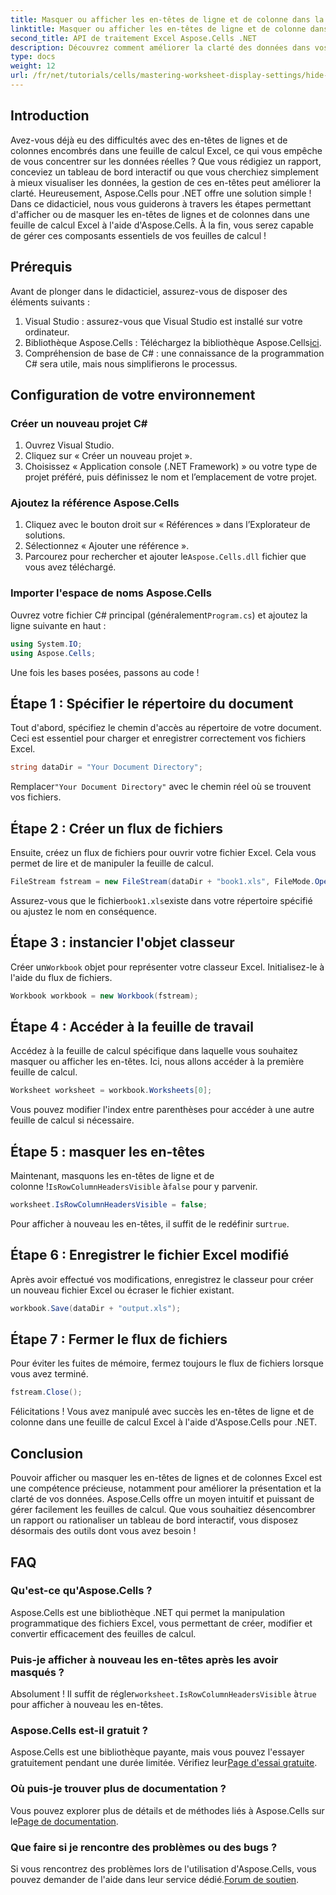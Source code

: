 ```yaml
---
title: Masquer ou afficher les en-têtes de ligne et de colonne dans la feuille de calcul
linktitle: Masquer ou afficher les en-têtes de ligne et de colonne dans la feuille de calcul
second_title: API de traitement Excel Aspose.Cells .NET
description: Découvrez comment améliorer la clarté des données dans vos feuilles de calcul Excel en affichant ou en masquant efficacement les en-têtes de ligne et de colonne à l'aide de la bibliothèque Aspose.Cells pour .NET.
type: docs
weight: 12
url: /fr/net/tutorials/cells/mastering-worksheet-display-settings/hide-display-row-column-headers/
---
```

## Introduction

Avez-vous déjà eu des difficultés avec des en-têtes de lignes et de colonnes encombrés dans une feuille de calcul Excel, ce qui vous empêche de vous concentrer sur les données réelles ? Que vous rédigiez un rapport, conceviez un tableau de bord interactif ou que vous cherchiez simplement à mieux visualiser les données, la gestion de ces en-têtes peut améliorer la clarté. Heureusement, Aspose.Cells pour .NET offre une solution simple ! Dans ce didacticiel, nous vous guiderons à travers les étapes permettant d'afficher ou de masquer les en-têtes de lignes et de colonnes dans une feuille de calcul Excel à l'aide d'Aspose.Cells. À la fin, vous serez capable de gérer ces composants essentiels de vos feuilles de calcul !

## Prérequis

Avant de plonger dans le didacticiel, assurez-vous de disposer des éléments suivants :

1. Visual Studio : assurez-vous que Visual Studio est installé sur votre ordinateur.
2.  Bibliothèque Aspose.Cells : Téléchargez la bibliothèque Aspose.Cells[ici](https://releases.aspose.com/cells/net/).
3. Compréhension de base de C# : une connaissance de la programmation C# sera utile, mais nous simplifierons le processus.

## Configuration de votre environnement

### Créer un nouveau projet C#

1. Ouvrez Visual Studio.
2. Cliquez sur « Créer un nouveau projet ».
3. Choisissez « Application console (.NET Framework) » ou votre type de projet préféré, puis définissez le nom et l’emplacement de votre projet.

### Ajoutez la référence Aspose.Cells

1. Cliquez avec le bouton droit sur « Références » dans l’Explorateur de solutions.
2. Sélectionnez « Ajouter une référence ».
3.  Parcourez pour rechercher et ajouter le`Aspose.Cells.dll` fichier que vous avez téléchargé.

### Importer l'espace de noms Aspose.Cells

 Ouvrez votre fichier C# principal (généralement`Program.cs`) et ajoutez la ligne suivante en haut :

```csharp
using System.IO;
using Aspose.Cells;
```

Une fois les bases posées, passons au code !

## Étape 1 : Spécifier le répertoire du document

Tout d'abord, spécifiez le chemin d'accès au répertoire de votre document. Ceci est essentiel pour charger et enregistrer correctement vos fichiers Excel.

```csharp
string dataDir = "Your Document Directory";
```

 Remplacer`"Your Document Directory"` avec le chemin réel où se trouvent vos fichiers.

## Étape 2 : Créer un flux de fichiers

Ensuite, créez un flux de fichiers pour ouvrir votre fichier Excel. Cela vous permet de lire et de manipuler la feuille de calcul.

```csharp
FileStream fstream = new FileStream(dataDir + "book1.xls", FileMode.Open);
```

 Assurez-vous que le fichier`book1.xls`existe dans votre répertoire spécifié ou ajustez le nom en conséquence.

## Étape 3 : instancier l'objet classeur

 Créer un`Workbook` objet pour représenter votre classeur Excel. Initialisez-le à l'aide du flux de fichiers.

```csharp
Workbook workbook = new Workbook(fstream);
```

## Étape 4 : Accéder à la feuille de travail

Accédez à la feuille de calcul spécifique dans laquelle vous souhaitez masquer ou afficher les en-têtes. Ici, nous allons accéder à la première feuille de calcul.

```csharp
Worksheet worksheet = workbook.Worksheets[0];
```

Vous pouvez modifier l'index entre parenthèses pour accéder à une autre feuille de calcul si nécessaire.

## Étape 5 : masquer les en-têtes

 Maintenant, masquons les en-têtes de ligne et de colonne !`IsRowColumnHeadersVisible` à`false` pour y parvenir.

```csharp
worksheet.IsRowColumnHeadersVisible = false;
```

 Pour afficher à nouveau les en-têtes, il suffit de le redéfinir sur`true`.

## Étape 6 : Enregistrer le fichier Excel modifié

Après avoir effectué vos modifications, enregistrez le classeur pour créer un nouveau fichier Excel ou écraser le fichier existant.

```csharp
workbook.Save(dataDir + "output.xls");
```

## Étape 7 : Fermer le flux de fichiers

Pour éviter les fuites de mémoire, fermez toujours le flux de fichiers lorsque vous avez terminé.

```csharp
fstream.Close();
```

Félicitations ! Vous avez manipulé avec succès les en-têtes de ligne et de colonne dans une feuille de calcul Excel à l'aide d'Aspose.Cells pour .NET.

## Conclusion

Pouvoir afficher ou masquer les en-têtes de lignes et de colonnes Excel est une compétence précieuse, notamment pour améliorer la présentation et la clarté de vos données. Aspose.Cells offre un moyen intuitif et puissant de gérer facilement les feuilles de calcul. Que vous souhaitiez désencombrer un rapport ou rationaliser un tableau de bord interactif, vous disposez désormais des outils dont vous avez besoin !

## FAQ

### Qu'est-ce qu'Aspose.Cells ?
Aspose.Cells est une bibliothèque .NET qui permet la manipulation programmatique des fichiers Excel, vous permettant de créer, modifier et convertir efficacement des feuilles de calcul.

### Puis-je afficher à nouveau les en-têtes après les avoir masqués ?
 Absolument ! Il suffit de régler`worksheet.IsRowColumnHeadersVisible` à`true` pour afficher à nouveau les en-têtes.

### Aspose.Cells est-il gratuit ?
 Aspose.Cells est une bibliothèque payante, mais vous pouvez l'essayer gratuitement pendant une durée limitée. Vérifiez leur[Page d'essai gratuite](https://releases.aspose.com/).

### Où puis-je trouver plus de documentation ?
 Vous pouvez explorer plus de détails et de méthodes liés à Aspose.Cells sur le[Page de documentation](https://reference.aspose.com/cells/net/).

### Que faire si je rencontre des problèmes ou des bugs ?
 Si vous rencontrez des problèmes lors de l'utilisation d'Aspose.Cells, vous pouvez demander de l'aide dans leur service dédié.[Forum de soutien](https://forum.aspose.com/c/cells/9).